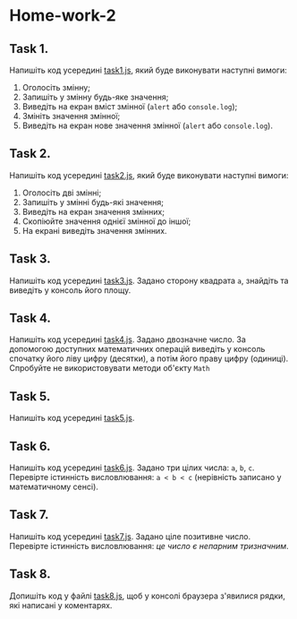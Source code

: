 # Home-work-2

## Task 1.

Напишіть код усередині [task1.js](./task1.js), який буде виконувати наступні вимоги:
1. Оголосіть змінну;
2. Запишіть у змінну будь-яке значення;
3. Виведіть на екран вміст змінної (`alert` або `console.log`);
4. Змініть значення змінної;
5. Виведіть на екран нове значення змінної (`alert` або `console.log`).

## Task 2.

Напишіть код усередині [task2.js](./task2.js), який буде виконувати наступні вимоги:
1. Оголосіть дві змінні;
2. Запишіть у змінні будь-які значення;
3. Виведіть на екран значення змінних;
4. Скопіюйте значення однієї змінної до іншої;
5. На екрані виведіть значення змінних.

## Task 3.

Напишіть код усередині [task3.js](./task3.js). Задано сторону квадрата `a`, знайдіть та виведіть у консоль його площу.

## Task 4.

Напишіть код усередині [task4.js](./task4.js). Задано двозначне число. За допомогою доступних математичних операцій виведіть у консоль спочатку його ліву цифру (десятки), а потім його праву цифру (одиниці). Спробуйте не використовувати методи об'єкту `Math`

## Task 5.

Напишіть код усередині [task5.js](./task5.js).
## Task 6.

Напишіть код усередині [task6.js](./task6.js). Задано три цілих числа: `a`, `b`, `c`. Перевірте істинність висловлювання:  `a < b < c` (нерівність записано у математичному сенсі).

## Task 7.

Напишіть код усередині [task7.js](./task7.js). Задано ціле позитивне число. Перевірте істинність висловлювання: *це число є непарним тризначним*.

## Task 8.

Допишіть код у файлі [task8.js](./task8.js), щоб у консолі браузера з'явилися рядки, які написані у коментарях.
